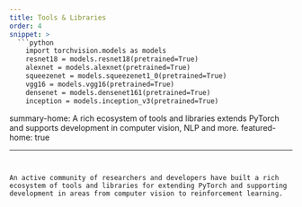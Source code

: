 ```yaml
---
title: Tools & Libraries
order: 4
snippet: >
  ```python
    import torchvision.models as models
    resnet18 = models.resnet18(pretrained=True)
    alexnet = models.alexnet(pretrained=True)
    squeezenet = models.squeezenet1_0(pretrained=True)
    vgg16 = models.vgg16(pretrained=True)
    densenet = models.densenet161(pretrained=True)
    inception = models.inception_v3(pretrained=True)
  ```

summary-home: A rich ecosystem of tools and libraries extends PyTorch and supports development in computer vision, NLP and more.
featured-home: true

---
```


An active community of researchers and developers have built a rich ecosystem of tools and libraries for extending PyTorch and supporting development in areas from computer vision to reinforcement learning.

